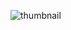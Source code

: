 ![thumbnail](https://user-images.githubusercontent.com/88505235/161464774-dce04e2a-8ea4-4c8b-8666-599ff2b58e35.png)
